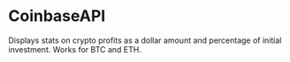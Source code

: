 # CoinbaseAPI
Displays stats on crypto profits as a dollar amount and percentage of initial investment.  Works for BTC and ETH.
